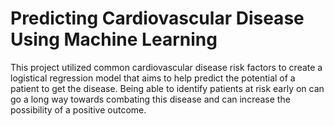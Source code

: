 
# Predicting Cardiovascular Disease Using Machine Learning  

This project utilized common cardiovascular disease risk factors to create a logistical regression model that aims to help predict the potential of a patient to get the disease. Being able to identify patients at risk early on can go a long way towards combating this disease and can increase the possibility of a positive outcome.